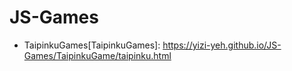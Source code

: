 # JS-Games
- TaipinkuGames[TaipinkuGames]: https://yizi-yeh.github.io/JS-Games/TaipinkuGame/taipinku.html
